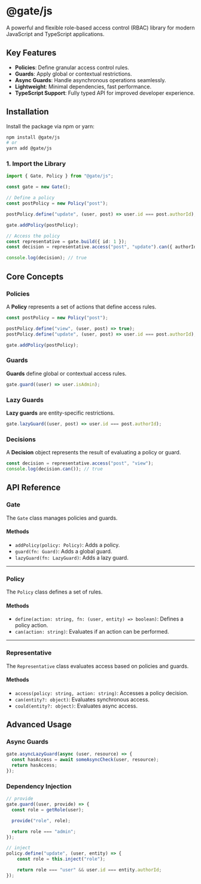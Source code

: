 # @gate/js

A powerful and flexible role-based access control (RBAC) library for modern JavaScript and TypeScript applications.

## Key Features
- **Policies**: Define granular access control rules.
- **Guards**: Apply global or contextual restrictions.
- **Async Guards**: Handle asynchronous operations seamlessly.
- **Lightweight**: Minimal dependencies, fast performance.
- **TypeScript Support**: Fully typed API for improved developer experience.

## Installation

Install the package via npm or yarn:

```bash
npm install @gate/js
# or
yarn add @gate/js
```

### 1. Import the Library
```ts
import { Gate, Policy } from "@gate/js";

const gate = new Gate();

// Define a policy
const postPolicy = new Policy("post");

postPolicy.define("update", (user, post) => user.id === post.authorId);

gate.addPolicy(postPolicy);

// Access the policy
const representative = gate.build({ id: 1 });
const decision = representative.access("post", "update").can({ authorId: 1 });

console.log(decision); // true
```

## Core Concepts

### Policies
A **Policy** represents a set of actions that define access rules.

```ts
const postPolicy = new Policy("post");

postPolicy.define("view", (user, post) => true);
postPolicy.define("update", (user, post) => user.id === post.authorId);

gate.addPolicy(postPolicy);
```

### Guards

**Guards** define global or contextual access rules.
```ts
gate.guard((user) => user.isAdmin);
```

### Lazy Guards

**Lazy guards** are entity-specific restrictions.

```ts
gate.lazyGuard((user, post) => user.id === post.authorId);
```

### Decisions

A **Decision** object represents the result of evaluating a policy or guard.

```ts
const decision = representative.access("post", "view");
console.log(decision.can()); // true
```

## API Reference

### Gate
The `Gate` class manages policies and guards.

#### Methods
- `addPolicy(policy: Policy)`: Adds a policy.
- `guard(fn: Guard)`: Adds a global guard.
- `lazyGuard(fn: LazyGuard)`: Adds a lazy guard.

---

### Policy
The `Policy` class defines a set of rules.

#### Methods
- `define(action: string, fn: (user, entity) => boolean)`: Defines a policy action.
- `can(action: string)`: Evaluates if an action can be performed.

---

### Representative
The `Representative` class evaluates access based on policies and guards.

#### Methods
- `access(policy: string, action: string)`: Accesses a policy decision.
- `can(entity?: object)`: Evaluates synchronous access.
- `could(entity?: object)`: Evaluates async access.

## Advanced Usage

### Async Guards
```ts
gate.asyncLazyGuard(async (user, resource) => {
  const hasAccess = await someAsyncCheck(user, resource);
  return hasAccess;
});
```

### Dependency Injection
```ts
// provide
gate.guard((user, provide) => {
  const role = getRole(user);

  provide("role", role);

  return role === "admin";
});

// inject
policy.define("update", (user, entity) => {
    const role = this.inject("role");

    return role === "user" && user.id === entity.authorId;
});
```